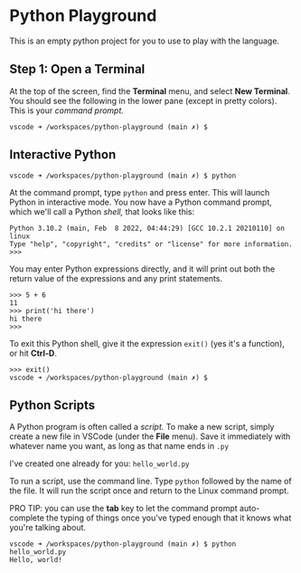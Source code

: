 # Python Playground
This is an empty python project for you to use to play with the language.

## Step 1: Open a Terminal
At the top of the screen, find the **Terminal** menu, and select **New Terminal**. You should see the following in the lower pane (except in pretty colors). This is your *command prompt.*

```
vscode ➜ /workspaces/python-playground (main ✗) $
```

## Interactive Python
```
vscode ➜ /workspaces/python-playground (main ✗) $ python
```
At the command prompt, type `python` and press enter. This will launch Python in interactive mode. You now have a Python command prompt, which we'll call a Python *shell,* that looks like this:
```
Python 3.10.2 (main, Feb  8 2022, 04:44:29) [GCC 10.2.1 20210110] on linux
Type "help", "copyright", "credits" or "license" for more information.
>>>
```
You may enter Python expressions directly, and it will print out both the return value of the expressions and any print statements. 
```
>>> 5 + 6
11
>>> print('hi there')
hi there
>>>
```
To exit this Python shell, give it the expression `exit()` (yes it's a function), or hit **Ctrl-D**.
```
>>> exit()
vscode ➜ /workspaces/python-playground (main ✗) $
```

## Python Scripts
A Python program is often called a *script.* To make a new script, simply create a new file in VSCode (under the **File** menu). Save it immediately with whatever name you want, as long as that name ends in `.py`

I've created one already for you: `hello_world.py`

To run a script, use the command line. Type `python` followed by the name of the file. It will run the script once and return to the Linux command prompt.

PRO TIP: you can use the **tab** key to let the command prompt auto-complete the typing of things once you've typed enough that it knows what you're talking about.

```
vscode ➜ /workspaces/python-playground (main ✗) $ python hello_world.py 
Hello, world!
```
